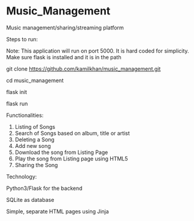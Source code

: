 # Music_Management

Music management/sharing/streaming platform

Steps to run:

Note: This application will run on port 5000. It is hard coded for simplicity. Make sure flask is installed and it is in the path


git clone https://github.com/kamilkhan/music_management.git

cd music_management

flask init

flask run

Functionalities:

1. Listing of Songs
2. Search of Songs based on album, title or artist
3. Deleting a Song
4. Add new song
5. Download the song from Listing Page
6. Play the song from Listing page using HTML5
7. Sharing the Song

Technology:

Python3/Flask for the backend

SQLite as database

Simple, separate HTML pages using Jinja



